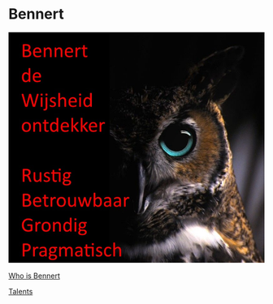 # Bennert

![Brand](assets/images/PersonalBrandBennert-nl.jpg)

[Who is Bennert](Intro/index.en.md)

[Talents](Talents/index.en.md)